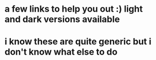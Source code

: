# a few links to help you out :) light and dark versions available
# i know these are quite generic but i don't know what else to do
